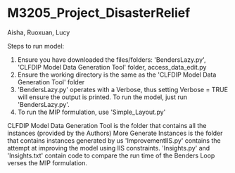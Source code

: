 # M3205_Project_DisasterRelief
Aisha, Ruoxuan, Lucy

Steps to run model:
1. Ensure you have downloaded the files/folders: 'BendersLazy.py', 'CLFDIP Model Data Generation Tool' folder, access_data_edit.py
2. Ensure the working directory is the same as the 'CLFDIP Model Data Generation Tool' folder
3. 'BendersLazy.py' operates with a Verbose, thus setting Verbose = TRUE will ensure the output is printed. To run the model, just run 'BendersLazy.py'. 
4. To run the MIP formulation, use 'Simple_Layout.py'


CLFDIP Model Data Generation Tool is the folder that contains all the instances (provided by the Authors)
More Generate Instances is the folder that contains instances generated by us
'ImprovementIIS.py' contains the attempt at improving the model using IIS constraints. 
'Insights.py' and 'Insights.txt' contain code to compare the run time of the Benders Loop verses the MIP formulation.
